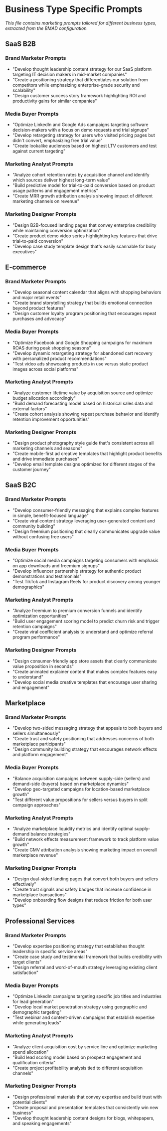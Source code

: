 # Business Type Specific Prompts

_This file contains marketing prompts tailored for different business types, extracted from the BMAD configuration._

## SaaS B2B

### Brand Marketer Prompts

- "Develop thought leadership content strategy for our SaaS platform targeting IT decision makers in mid-market companies"
- "Create a positioning strategy that differentiates our solution from competitors while emphasizing enterprise-grade security and scalability"
- "Design customer success story framework highlighting ROI and productivity gains for similar companies"

### Media Buyer Prompts

- "Optimize LinkedIn and Google Ads campaigns targeting software decision-makers with a focus on demo requests and trial signups"
- "Develop retargeting strategy for users who visited pricing pages but didn't convert, emphasizing free trial value"
- "Create lookalike audiences based on highest LTV customers and test against current targeting"

### Marketing Analyst Prompts

- "Analyze cohort retention rates by acquisition channel and identify which sources deliver highest long-term value"
- "Build predictive model for trial-to-paid conversion based on product usage patterns and engagement metrics"
- "Create MRR growth attribution analysis showing impact of different marketing channels on revenue"

### Marketing Designer Prompts

- "Design B2B-focused landing pages that convey enterprise credibility while maintaining conversion optimization"
- "Create product demo video series highlighting key features that drive trial-to-paid conversion"
- "Develop case study template design that's easily scannable for busy executives"

## E-commerce

### Brand Marketer Prompts

- "Develop seasonal content calendar that aligns with shopping behaviors and major retail events"
- "Create brand storytelling strategy that builds emotional connection beyond product features"
- "Design customer loyalty program positioning that encourages repeat purchases and advocacy"

### Media Buyer Prompts

- "Optimize Facebook and Google Shopping campaigns for maximum ROAS during peak shopping seasons"
- "Develop dynamic retargeting strategy for abandoned cart recovery with personalized product recommendations"
- "Test video ads showcasing products in use versus static product images across social platforms"

### Marketing Analyst Prompts

- "Analyze customer lifetime value by acquisition source and optimize budget allocation accordingly"
- "Build demand forecasting model based on historical sales data and external factors"
- "Create cohort analysis showing repeat purchase behavior and identify retention improvement opportunities"

### Marketing Designer Prompts

- "Design product photography style guide that's consistent across all marketing channels and seasons"
- "Create mobile-first ad creative templates that highlight product benefits and drive immediate purchases"
- "Develop email template designs optimized for different stages of the customer journey"

## SaaS B2C

### Brand Marketer Prompts

- "Develop consumer-friendly messaging that explains complex features in simple, benefit-focused language"
- "Create viral content strategy leveraging user-generated content and community building"
- "Design freemium positioning that clearly communicates upgrade value without confusing free users"

### Media Buyer Prompts

- "Optimize social media campaigns targeting consumers with emphasis on app downloads and freemium signups"
- "Develop influencer partnership strategy for authentic product demonstrations and testimonials"
- "Test TikTok and Instagram Reels for product discovery among younger demographics"

### Marketing Analyst Prompts

- "Analyze freemium to premium conversion funnels and identify optimization opportunities"
- "Build user engagement scoring model to predict churn risk and trigger retention campaigns"
- "Create viral coefficient analysis to understand and optimize referral program performance"

### Marketing Designer Prompts

- "Design consumer-friendly app store assets that clearly communicate value proposition in seconds"
- "Create animated explainer content that makes complex features easy to understand"
- "Develop social media creative templates that encourage user sharing and engagement"

## Marketplace

### Brand Marketer Prompts

- "Develop two-sided messaging strategy that appeals to both buyers and sellers simultaneously"
- "Create trust and safety positioning that addresses concerns of both marketplace participants"
- "Design community building strategy that encourages network effects and platform engagement"

### Media Buyer Prompts

- "Balance acquisition campaigns between supply-side (sellers) and demand-side (buyers) based on marketplace dynamics"
- "Develop geo-targeted campaigns for location-based marketplace growth"
- "Test different value propositions for sellers versus buyers in split campaign approaches"

### Marketing Analyst Prompts

- "Analyze marketplace liquidity metrics and identify optimal supply-demand balance strategies"
- "Build network effects measurement framework to track platform value growth"
- "Create GMV attribution analysis showing marketing impact on overall marketplace revenue"

### Marketing Designer Prompts

- "Design dual-sided landing pages that convert both buyers and sellers effectively"
- "Create trust signals and safety badges that increase confidence in marketplace transactions"
- "Develop onboarding flow designs that reduce friction for both user types"

## Professional Services

### Brand Marketer Prompts

- "Develop expertise positioning strategy that establishes thought leadership in specific service areas"
- "Create case study and testimonial framework that builds credibility with target clients"
- "Design referral and word-of-mouth strategy leveraging existing client satisfaction"

### Media Buyer Prompts

- "Optimize LinkedIn campaigns targeting specific job titles and industries for lead generation"
- "Develop local market penetration strategy using geographic and demographic targeting"
- "Test webinar and content-driven campaigns that establish expertise while generating leads"

### Marketing Analyst Prompts

- "Analyze client acquisition cost by service line and optimize marketing spend allocation"
- "Build lead scoring model based on prospect engagement and qualification criteria"
- "Create project profitability analysis tied to different acquisition channels"

### Marketing Designer Prompts

- "Design professional materials that convey expertise and build trust with potential clients"
- "Create proposal and presentation templates that consistently win new business"
- "Develop thought leadership content designs for blogs, whitepapers, and speaking engagements"
